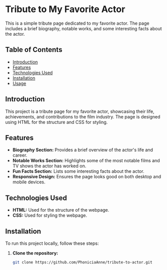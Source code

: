 # Tribute to My Favorite Actor

This is a simple tribute page dedicated to my favorite actor. The page includes a brief biography, notable works, and some interesting facts about the actor.

## Table of Contents

- [Introduction](#introduction)
- [Features](#features)
- [Technologies Used](#technologies-used)
- [Installation](#installation)
- [Usage](#usage)

## Introduction

This project is a tribute page for my favorite actor, showcasing their life, achievements, and contributions to the film industry. The page is designed using HTML for the structure and CSS for styling.

## Features

- **Biography Section:** Provides a brief overview of the actor's life and career.
- **Notable Works Section:** Highlights some of the most notable films and TV shows the actor has worked on.
- **Fun Facts Section:** Lists some interesting facts about the actor.
- **Responsive Design:** Ensures the page looks good on both desktop and mobile devices.

## Technologies Used

- **HTML:** Used for the structure of the webpage.
- **CSS:** Used for styling the webpage.

## Installation

To run this project locally, follow these steps:

1. **Clone the repository:**
   ```bash
   git clone https://github.com/PhoniciaAnne/tribute-to-actor.git
